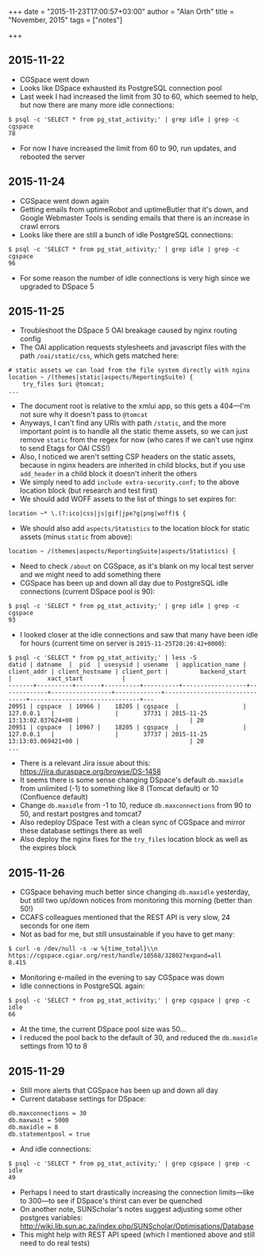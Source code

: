 +++
date = "2015-11-23T17:00:57+03:00"
author = "Alan Orth"
title = "November, 2015"
tags = ["notes"]

+++
## 2015-11-22

- CGSpace went down
- Looks like DSpace exhausted its PostgreSQL connection pool
- Last week I had increased the limit from 30 to 60, which seemed to help, but now there are many more idle connections:

```
$ psql -c 'SELECT * from pg_stat_activity;' | grep idle | grep -c cgspace
78
```

<!--more-->

- For now I have increased the limit from 60 to 90, run updates, and rebooted the server

## 2015-11-24

- CGSpace went down again
- Getting emails from uptimeRobot and uptimeButler that it's down, and Google Webmaster Tools is sending emails that there is an increase in crawl errors
- Looks like there are still a bunch of idle PostgreSQL connections:

```
$ psql -c 'SELECT * from pg_stat_activity;' | grep idle | grep -c cgspace
96
```

- For some reason the number of idle connections is very high since we upgraded to DSpace 5

## 2015-11-25

- Troubleshoot the DSpace 5 OAI breakage caused by nginx routing config
- The OAI application requests stylesheets and javascript files with the path `/oai/static/css`, which gets matched here:

```
# static assets we can load from the file system directly with nginx
location ~ /(themes|static|aspects/ReportingSuite) {
    try_files $uri @tomcat;
...
```

- The document root is relative to the xmlui app, so this gets a 404—I'm not sure why it doesn't pass to `@tomcat`
- Anyways, I can't find any URIs with path `/static`, and the more important point is to handle all the static theme assets, so we can just remove `static` from the regex for now (who cares if we can't use nginx to send Etags for OAI CSS!)
- Also, I noticed we aren't setting CSP headers on the static assets, because in nginx headers are inherited in child blocks, but if you use `add_header` in a child block it doesn't inherit the others
- We simply need to add `include extra-security.conf;` to the above location block (but research and test first)
- We should add WOFF assets to the list of things to set expires for:

```
location ~* \.(?:ico|css|js|gif|jpe?g|png|woff)$ {
```

- We should also add `aspects/Statistics` to the location block for static assets (minus `static` from above):

```
location ~ /(themes|aspects/ReportingSuite|aspects/Statistics) {
```

- Need to check `/about` on CGSpace, as it's blank on my local test server and we might need to add something there
- CGSpace has been up and down all day due to PostgreSQL idle connections (current DSpace pool is 90):

```
$ psql -c 'SELECT * from pg_stat_activity;' | grep idle | grep -c cgspace
93
```

- I looked closer at the idle connections and saw that many have been idle for hours (current time on server is `2015-11-25T20:20:42+0000`):

```
$ psql -c 'SELECT * from pg_stat_activity;' | less -S
datid | datname  |  pid  | usesysid | usename  | application_name | client_addr | client_hostname | client_port |         backend_start         |          xact_start           |
-------+----------+-------+----------+----------+------------------+-------------+-----------------+-------------+-------------------------------+-------------------------------+---
20951 | cgspace  | 10966 |    18205 | cgspace  |                  | 127.0.0.1   |                 |       37731 | 2015-11-25 13:13:02.837624+00 |                               | 20
20951 | cgspace  | 10967 |    18205 | cgspace  |                  | 127.0.0.1   |                 |       37737 | 2015-11-25 13:13:03.069421+00 |                               | 20
...
```

- There is a relevant Jira issue about this: https://jira.duraspace.org/browse/DS-1458
- It seems there is some sense changing DSpace's default `db.maxidle` from unlimited (-1) to something like 8 (Tomcat default) or 10 (Confluence default)
- Change `db.maxidle` from -1 to 10, reduce `db.maxconnections` from 90 to 50, and restart postgres and tomcat7
- Also redeploy DSpace Test with a clean sync of CGSpace and mirror these database settings there as well
- Also deploy the nginx fixes for the `try_files` location block as well as the expires block

## 2015-11-26

- CGSpace behaving much better since changing `db.maxidle` yesterday, but still two up/down notices from monitoring this morning (better than 50!)
- CCAFS colleagues mentioned that the REST API is very slow, 24 seconds for one item
- Not as bad for me, but still unsustainable if you have to get many:

```
$ curl -o /dev/null -s -w %{time_total}\\n https://cgspace.cgiar.org/rest/handle/10568/32802?expand=all
8.415
```

- Monitoring e-mailed in the evening to say CGSpace was down
- Idle connections in PostgreSQL again:

```
$ psql -c 'SELECT * from pg_stat_activity;' | grep cgspace | grep -c idle
66
```

- At the time, the current DSpace pool size was 50...
- I reduced the pool back to the default of 30, and reduced the `db.maxidle` settings from 10 to 8

## 2015-11-29

- Still more alerts that CGSpace has been up and down all day
- Current database settings for DSpace:

```
db.maxconnections = 30
db.maxwait = 5000
db.maxidle = 8
db.statementpool = true
```

- And idle connections:

```
$ psql -c 'SELECT * from pg_stat_activity;' | grep cgspace | grep -c idle
49
```

- Perhaps I need to start drastically increasing the connection limits—like to 300—to see if DSpace's thirst can ever be quenched
- On another note, SUNScholar's notes suggest adjusting some other postgres variables: http://wiki.lib.sun.ac.za/index.php/SUNScholar/Optimisations/Database
- This might help with REST API speed (which I mentioned above and still need to do real tests)
